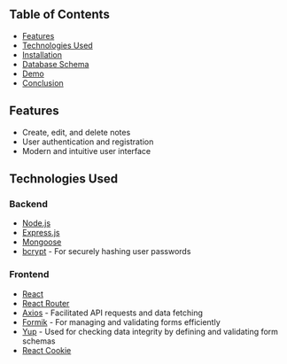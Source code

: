 ## Table of Contents
- [Features](#features)
- [Technologies Used](#technologies-used)
- [Installation](#installation)
- [Database Schema](#database-schema)
- [Demo](#demo)
- [Conclusion](#conclusion)

## Features
- Create, edit, and delete notes
- User authentication and registration
- Modern and intuitive user interface

## Technologies Used
### Backend
- [Node.js](https://nodejs.org/)
- [Express.js](https://expressjs.com/)
- [Mongoose](https://mongoosejs.com/)
- [bcrypt](https://www.npmjs.com/package/bcrypt) - For securely hashing user passwords

### Frontend
- [React](https://reactjs.org/)
- [React Router](https://reactrouter.com/)
- [Axios](https://axios-http.com/) - Facilitated API requests and data fetching
- [Formik](https://formik.org/) - For managing and validating forms efficiently
- [Yup](https://www.npmjs.com/package/yup) - Used for checking data integrity by defining and validating form schemas
- [React Cookie](https://www.npmjs.com/package/react-cookie)
